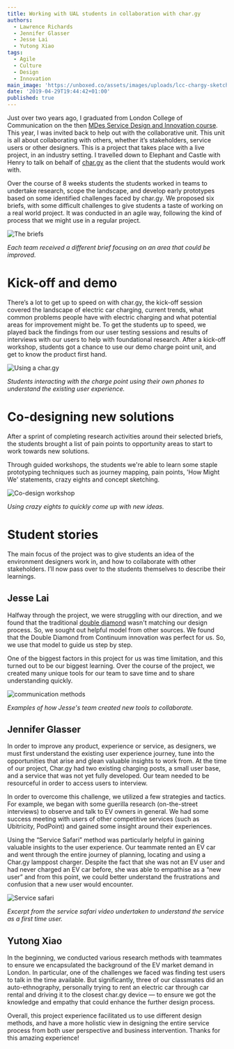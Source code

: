 ```yaml
---
title: Working with UAL students in collaboration with char.gy
authors:
  - Lawrence Richards
  - Jennifer Glasser
  - Jesse Lai
  - Yutong Xiao
tags:
  - Agile
  - Culture
  - Design
  - Innovation
main_image: 'https://unboxed.co/assets/images/uploads/lcc-chargy-sketching-2x.jpg'
date: '2019-04-29T19:44:42+01:00'
published: true
---
```

Just over two years ago, I graduated from London College of Communication on the then [MDes Service Design and Innovation course](https://masedi.myblog.arts.ac.uk/). This year, I was invited back to help out with the collaborative unit. This unit is all about collaborating with others, whether it’s stakeholders, service users or other designers. This is a project that takes place with a live project, in an industry setting. I travelled down to Elephant and Castle with Henry to talk on behalf of [char.gy](https://char.gy) as the client that the students would work with.

Over the course of 8 weeks students the students worked in teams to undertake research, scope the landscape, and develop early prototypes based on some identified challenges faced by char.gy. We proposed six briefs, with some difficult challenges to give students a taste of working on a real world project. It was conducted in an agile way, following the kind of process that we might use in a regular project.

![The briefs](/assets/images/uploads/lcc-chargy-briefs-2x.jpg)

<i>Each team received a different brief focusing on an area that could be improved.</i>

# Kick-off and demo

There’s a lot to get up to speed on with char.gy, the kick-off session covered the landscape of electric car charging, current trends, what common problems people have with electric charging and what potential areas for improvement might be. To get the students up to speed, we played back the findings from our user testing sessions and results of interviews with our users to help with foundational research. After a kick-off workshop, students got a chance to use our demo charge point unit, and get to know the product first hand.

![Using a char.gy](/assets/images/uploads/lcc-chargy-demo-2x.jpg)

<i>Students interacting with the charge point using their own phones to understand the existing user experience.</i>

# Co-designing new solutions

After a sprint of completing research activities around their selected briefs, the students brought a list of pain points to opportunity areas to start to work towards new solutions. 

Through guided workshops, the students we're able to learn some staple prototyping techniques such as journey mapping, pain points, 'How Might We' statements, crazy eights and concept sketching.

![Co-design workshop](/assets/images/uploads/lcc-chargy-sketching-2x.jpg)

<i>Using crazy eights to quickly come up with new ideas.</i>

# Student stories

The main focus of the project was to give students an idea of the environment designers work in, and how to collaborate with other stakeholders. I’ll now pass over to the students themselves to describe their learnings.

## Jesse Lai

Halfway through the project, we were struggling with our direction, and we found that the traditional [double diamond](https://www.designcouncil.org.uk/news-opinion/design-process-what-double-diamond) wasn't matching our design process. So, we sought out helpful model from other sources. We found that the Double Diamond from Continuum innovation was perfect for us. So, we use that model to guide us step by step.

One of the biggest factors in this project for us was time limitation, and this turned out to be our biggest learning. Over the course of the project, we created many unique tools for our team to save time and to share understanding quickly.

![communication methods](/assets/images/uploads/unnamed.jpg)

<i>Examples of how Jesse's team created new tools to collaborate.</i>

## Jennifer Glasser

In order to improve any product, experience or service, as designers, we must first understand the existing user experience journey, tune into the opportunities that arise and glean valuable insights to work from. At the time of our project, Char.gy had two existing charging posts, a small user base, and a service that was not yet fully developed. Our team needed to be resourceful in order to access users to interview. 

In order to overcome this challenge, we utilized a few strategies and tactics. For example, we began with some guerilla research (on-the-street interviews) to observe and talk to EV owners in general. We had some success meeting with users of other competitive services (such as Ubitricity, PodPoint) and gained some insight around their experiences.

Using the “Service Safari” method was particularly helpful in gaining valuable insights to the user experience. Our teammate rented an EV car and went through the entire journey of planning, locating and using a Char.gy lamppost charger. Despite the fact that she was not an EV user and had never charged an EV car before, she was able to empathise as a “new user” and from this point, we could better understand the frustrations and confusion that a new user would encounter.

![Service safari](/assets/images/uploads/service-safari.png)

<i>Excerpt from the service safari video undertaken to understand the service as a first time user.</i>

## Yutong Xiao

In the beginning, we conducted various research methods with teammates to ensure we encapsulated the background of the EV market demand in London. In particular, one of the challenges we faced was finding test users to talk in the time available. But significantly, three of our classmates did an auto-ethnography, personally trying to rent an electric car through car rental and driving it to the closest char.gy device — to ensure we got the knowledge and empathy that could enhance the further design process.

Overall, this project experience facilitated us to use different design methods, and have a more holistic view in designing the entire service process from both user perspective and business intervention. Thanks for this amazing experience!
